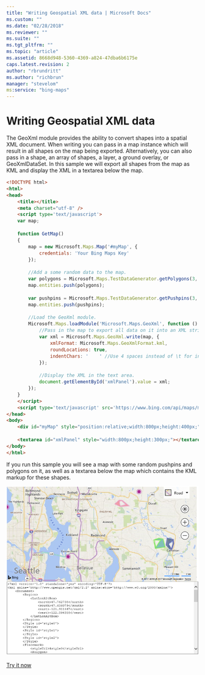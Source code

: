 ```yaml
---
title: "Writing Geospatial XML data | Microsoft Docs"
ms.custom: ""
ms.date: "02/28/2018"
ms.reviewer: ""
ms.suite: ""
ms.tgt_pltfrm: ""
ms.topic: "article"
ms.assetid: 8668d948-5360-4369-a824-47dba6b6175e
caps.latest.revision: 2
author: "rbrundritt"
ms.author: "richbrun"
manager: "stevelom"
ms:service: "bing-maps"
---
```

# Writing Geospatial XML data
The GeoXml module provides the ability to convert shapes into a spatial XML document. When writing you can pass in a map instance which will result in all shapes on the map being exported. Alternatively, you can also pass in a shape, an array of shapes, a layer, a ground overlay, or GeoXmlDataSet. In this sample we will export all shapes from the map as KML and display the XML in a textarea below the map.

```html
<!DOCTYPE html>
<html>
<head>
    <title></title>
    <meta charset="utf-8" />
    <script type='text/javascript'>
    var map;
  
    function GetMap()
    {
        map = new Microsoft.Maps.Map('#myMap', {
            credentials: 'Your Bing Maps Key'
        });

        //Add a some random data to the map.
        var polygons = Microsoft.Maps.TestDataGenerator.getPolygons(3, map.getBounds(), 5, null, null, true);
        map.entities.push(polygons);

        var pushpins = Microsoft.Maps.TestDataGenerator.getPushpins(3, map.getBounds());
        map.entities.push(pushpins);

        //Load the GeoXml module.
        Microsoft.Maps.loadModule('Microsoft.Maps.GeoXml', function () {
            //Pass in the map to export all data on it into an XML string.
            var xml = Microsoft.Maps.GeoXml.write(map, {
                xmlFormat: Microsoft.Maps.GeoXmlFormat.kml,
                roundLocations: true,
                indentChars: '    ' //Use 4 spaces instead of \t for indenting as it looks better in the textarea.
            });

            //Display the XML in the text area.
            document.getElementById('xmlPanel').value = xml;
        });
    }
    </script>
    <script type='text/javascript' src='https://www.bing.com/api/maps/mapcontrol?callback=GetMap&branch=experimental' async defer></script>
</head>
<body>
    <div id="myMap" style="position:relative;width:800px;height:400px;"></div>
    
    <textarea id="xmlPanel" style="width:800px;height:300px;"></textarea>
</body>
</html>
```

If you run this sample you will see a map with some random pushpins and polygons on it, as well as a textarea below the map which contains the KML markup for these shapes.

![BMV8_GeoXmlWrite](../v8-web-control/media/bmv8-geoxmlwrite.PNG)
 
[Try it now](http://bingmapsv8samples.azurewebsites.net/#GeoXml%20-%20Write)
